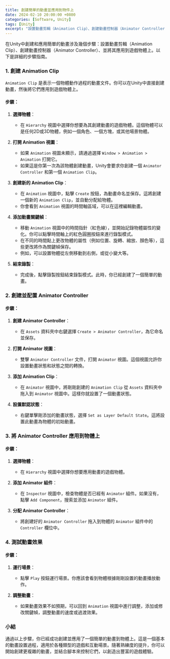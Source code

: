 ```yaml
---
title: 創建簡單的動畫並應用到物件上
date: 2024-02-10 20:00:00 +0800
categories: [Software, Unity]
tags: [Unity] 
excerpt: "設置動畫剪輯（Animation Clip）、創建動畫控制器（Animator Controller）、並將其應用到遊戲物體上"
---
```


在Unity中創建和應用簡單的動畫涉及幾個步驟：設置動畫剪輯（Animation Clip）、創建動畫控制器（Animator Controller）、並將其應用到遊戲物體上。以下是詳細的步驟指南。

### **1. 創建 Animation Clip**

`Animation Clip` 是表示一個物體動作過程的動畫文件。你可以在Unity中直接創建動畫，然後將它們應用到遊戲物體上。

#### **步驟**：
1. **選擇物體**：
   - 在 `Hierarchy` 視圖中選擇你想要為其創建動畫的遊戲物體。這個物體可以是任何2D或3D物體，例如一個角色、一個方塊，或其他場景物體。

2. **打開 Animation 視圖**：
   - 如果 `Animation` 視圖未顯示，請通過選擇 `Window > Animation > Animation` 打開它。
   - 如果這是你第一次為該物體創建動畫，Unity會要求你創建一個 `Animator Controller` 和第一個 `Animation Clip`。

3. **創建新的 Animation Clip**：
   - 在 `Animation` 視圖中，點擊 `Create` 按鈕，為動畫命名並保存。這將創建一個新的 `Animation Clip`，並自動分配給物體。
   - 你會看到 `Animation` 視圖的時間軸區域，可以在這裡編輯動畫。

4. **添加動畫關鍵幀**：
   - 移動 `Animation` 視圖中的時間指針（紅色線），並開始記錄物體屬性的變化。你可以點擊時間軸上的紅色圓圈按鈕來進行錄製模式。
   - 在不同的時間點上更改物體的屬性（例如位置、旋轉、縮放、顏色等），這些更改將作為關鍵幀保存。
   - 例如，可以設置物體從左側移動到右側，或從小變大等。

5. **結束錄製**：
   - 完成後，點擊錄製按鈕結束錄製模式。此時，你已經創建了一個簡單的動畫。

### **2. 創建並配置 Animator Controller**

#### **步驟**：
1. **創建 Animator Controller**：
   - 在 `Assets` 資料夾中右鍵選擇 `Create > Animator Controller`，為它命名並保存。

2. **打開 Animator 視圖**：
   - 雙擊 `Animator Controller` 文件，打開 `Animator` 視圖。這個視圖允許你設置動畫狀態和狀態之間的轉換。

3. **添加 Animation Clip**：
   - 在 `Animator` 視圖中，將剛剛創建的 `Animation Clip` 從 `Assets` 資料夾中拖入到 `Animator` 視圖中。這樣你就設置了一個動畫狀態。

4. **設置默認狀態**：
   - 右鍵單擊剛添加的動畫狀態，選擇 `Set as Layer Default State`。這將設置此動畫為物體的初始動畫。

### **3. 將 Animator Controller 應用到物體上**

#### **步驟**：
1. **選擇物體**：
   - 在 `Hierarchy` 視圖中選擇你想要應用動畫的遊戲物體。

2. **添加 Animator 組件**：
   - 在 `Inspector` 視圖中，檢查物體是否已經有 `Animator` 組件。如果沒有，點擊 `Add Component`，搜索並添加 `Animator` 組件。

3. **分配 Animator Controller**：
   - 將創建好的 `Animator Controller` 拖入到物體的 `Animator` 組件中的 `Controller` 欄位中。

### **4. 測試動畫效果**

#### **步驟**：
1. **運行場景**：
   - 點擊 `Play` 按鈕運行場景。你應該會看到物體根據剛剛設置的動畫播放動作。
   
2. **調整動畫**：
   - 如果動畫效果不如預期，可以回到 `Animation` 視圖中進行調整，添加或修改關鍵幀，調整動畫的速度或過渡效果。

### **小結**

通過以上步驟，你已經成功創建並應用了一個簡單的動畫到物體上。這是一個基本的動畫設置過程，適用於各種類型的遊戲和互動場景。隨著熟練度的提升，你可以開始創建更複雜的動畫，並結合腳本來控制它們，以創造出豐富的遊戲體驗。
